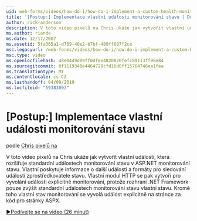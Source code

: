```yaml
---
uid: web-forms/videos/how-do-i/how-do-i-implement-a-custom-health-monitoring-event
title: '[Postup:] Implementace vlastní události monitorování stavu | Dokumentace Microsoftu'
author: rick-anderson
description: V toto video pixelů na Chris ukáže jak vytvořit vlastní události, která rozšiřuje standardní událostech monitorování stavu v ASP.NET monitorování stavu. Vlastní pro...
ms.author: riande
ms.date: 12/17/2007
ms.assetid: 5fa365a1-d709-40e2-b7bf-489ff687f2ce
msc.legacyurl: /web-forms/videos/how-do-i/how-do-i-implement-a-custom-health-monitoring-event
msc.type: video
ms.openlocfilehash: 48e0449d09ff0dfee4820820fefc89113ff98e84
ms.sourcegitcommit: 0f1119340e4464720cfd16d0ff15764746ea1fea
ms.translationtype: MT
ms.contentlocale: cs-CZ
ms.lasthandoff: 04/09/2019
ms.locfileid: "59383093"
---
```

# <a name="how-do-i-implement-a-custom-health-monitoring-event"></a>[Postup:] Implementace vlastní události monitorování stavu

podle [Chris pixelů na](https://twitter.com/chrispels)

V toto video pixelů na Chris ukáže jak vytvořit vlastní události, která rozšiřuje standardní událostech monitorování stavu v ASP.NET monitorování stavu. Vlastní poskytuje informace o další události a formáty pro sledování událostí zprostředkovatele stavu. Vlastní modul HTTP se pak vytvoří pro vyvolání události explicitně monitorování, protože rozhraní .NET Framework pouze zvýšit standardní událostech monitorování stavu vlastní stavu. Kromě toho vlastní stav monitorování se vyvolá událost explicitně na stránce za kód pro stránky ASPX.

[&#9654;Podívejte se na video (26 minut)](https://channel9.msdn.com/Blogs/ASP-NET-Site-Videos/how-do-i-implement-a-custom-health-monitoring-event)
